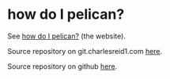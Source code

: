 # how do I pelican?

See [how do I pelican?](https://pages.charlesreid1.com/how-do-i-pelican)
(the website).

Source repository on git.charlesreid1.com [here](https://git.charlesreid1.com/charlesreid1/how-do-i-pelican).

Source repository on github [here](https://github.com/charlesreid1/how-do-i-pelican).

